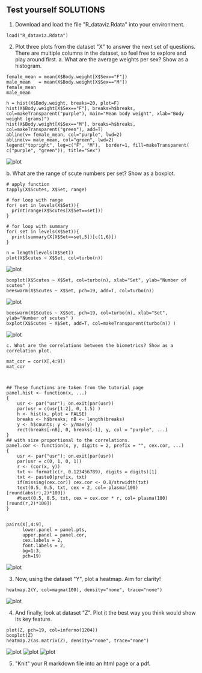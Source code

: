 ## Test yourself SOLUTIONS 
1. Download and load the file "R_dataviz.Rdata" into your environment.

```
load("R_dataviz.Rdata")
```

2. Plot three plots from the dataset "X" to answer the next set of questions. There are multiple columns in the dataset, so feel free to explore and play around first.
a. What are the average weights per sex? Show as a histogram.

```
female_mean = mean(X$Body.weight[X$Sex=="F"]) 
male_mean   = mean(X$Body.weight[X$Sex=="M"]) 
female_mean
male_mean

h = hist(X$Body.weight, breaks=20, plot=F) 
hist(X$Body.weight[X$Sex=="F"], breaks=h$breaks, col=makeTransparent("purple"), main="Mean body weight", xlab="Body weight (grams)")
hist(X$Body.weight[X$Sex=="M"], breaks=h$breaks, col=makeTransparent("green"), add=T)
abline(v= female_mean, col="purple", lwd=2)
abline(v= male_mean, col="green", lwd=2)
legend("topright", leg=c("F", "M"),  border=1, fill=makeTransparent( c("purple", "green")), title="Sex")
```

![plot](../imgs/histogram_x.png)


b. What are the range of scute numbers per set? Show as a boxplot.

```
# apply function
tapply(X$Scutes, X$Set, range)

# for loop with range 
for( set in levels(X$Set)){
  print(range(X$Scutes[X$Set==set]))
}

# for loop with summary 
for( set in levels(X$Set)){
  print(summary(X[X$Set==set,5])[c(1,6)])
}

n = length(levels(X$Set))
plot(X$Scutes ~ X$Set, col=turbo(n))
```

![plot](../imgs/plot_x.png)


```
boxplot(X$Scutes ~ X$Set, col=turbo(n), xlab="Set", ylab="Number of scutes" )
beeswarm(X$Scutes ~ X$Set, pch=19, add=T, col=turbo(n))
```

![plot](../imgs/boxplot_x.png)


```
beeswarm(X$Scutes ~ X$Set, pch=19, col=turbo(n), xlab="Set", ylab="Number of scutes" )
bxplot(X$Scutes ~ X$Set, add=T, col=makeTransparent(turbo(n)) ) 
```

![plot](../imgs/beeswarm_x.png)

    c. What are the correlations between the biometrics? Show as a correlation plot. 

```
mat_cor = cor(X[,4:9])
mat_cor



## These functions are taken from the tutorial page
panel.hist <- function(x, ...)
{
    usr <- par("usr"); on.exit(par(usr))
    par(usr = c(usr[1:2], 0, 1.5) )
    h <- hist(x, plot = FALSE)
    breaks <- h$breaks; nB <- length(breaks)
    y <- h$counts; y <- y/max(y)
    rect(breaks[-nB], 0, breaks[-1], y, col = "purple", ...)
}
## with size proportional to the correlations.
panel.cor <- function(x, y, digits = 2, prefix = "", cex.cor, ...)
{
    usr <- par("usr"); on.exit(par(usr))
    par(usr = c(0, 1, 0, 1))
    r <- (cor(x, y))
    txt <- format(c(r, 0.123456789), digits = digits)[1]
    txt <- paste0(prefix, txt)
    if(missing(cex.cor)) cex.cor <- 0.8/strwidth(txt)
    text(0.5, 0.5, txt, cex = 2, col= plasma(100)[round(abs(r),2)*100])
    #text(0.5, 0.5, txt, cex = cex.cor * r, col= plasma(100)[round(r,2)*100])
} 


pairs(X[,4:9],  
      lower.panel = panel.pts, 
      upper.panel = panel.cor,  
      cex.labels = 2, 
      font.labels = 2,
      bg=1:3,
      pch=19)
```

![plot](../imgs/pairs_x.png) 
 

3. Now, using the dataset "Y", plot a heatmap. Aim for clarity! 
``` 
heatmap.2(Y, col=magma(100), density="none", trace="none")
```
![plot](../imgs/heatmap_y.png)

4. And finally, look at dataset "Z". Plot it the best way you think would show its key feature. 
``` 
plot(Z, pch=19, col=inferno(1204))
boxplot(Z)
heatmap.2(as.matrix(Z), density="none", trace="none")
```
![plot](../imgs/plot_z.png)
![plot](../imgs/boxplot_z.png)
![plot](../imgs/heatmap_z.png)



5. "Knit" your R markdown file into an html page or a pdf.  


 

